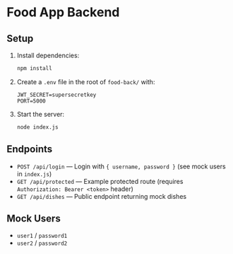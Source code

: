 # Food App Backend

## Setup

1. Install dependencies:
   ```bash
   npm install
   ```
2. Create a `.env` file in the root of `food-back/` with:
   ```env
   JWT_SECRET=supersecretkey
   PORT=5000
   ```
3. Start the server:
   ```bash
   node index.js
   ```

## Endpoints

- `POST /api/login` — Login with `{ username, password }` (see mock users in `index.js`)
- `GET /api/protected` — Example protected route (requires `Authorization: Bearer <token>` header)
- `GET /api/dishes` — Public endpoint returning mock dishes

## Mock Users
- `user1` / `password1`
- `user2` / `password2` 